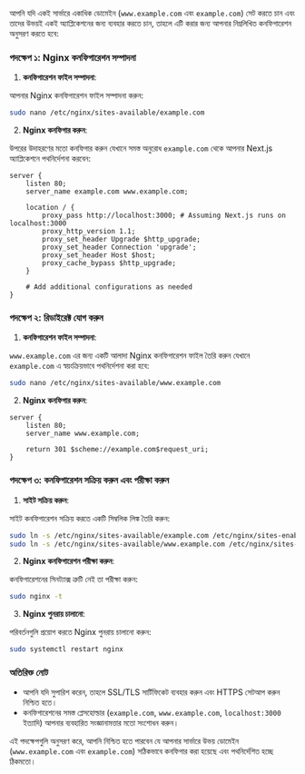 আপনি যদি একই সার্ভারে একাধিক ডোমেইন (`www.example.com` এবং `example.com`) সেট করতে চান এবং তাদের উভয়ই একই অ্যাপ্লিকেশনের জন্য ব্যবহার করতে চান, তাহলে এটি করার জন্য আপনার নিম্নলিখিত কনফিগারেশন অনুসরণ করতে হবে:

### পদক্ষেপ ১: Nginx কনফিগারেশন সম্পাদনা

1. **কনফিগারেশন ফাইল সম্পাদনা**:

আপনার Nginx কনফিগারেশন ফাইল সম্পাদনা করুন:

```bash
sudo nano /etc/nginx/sites-available/example.com
```

2. **Nginx কনফিগার করুন**:

উপরের উদাহরণের মতো কনফিগার করুন যেখানে সমস্ত অনুরোধ `example.com` থেকে আপনার Next.js অ্যাপ্লিকেশনে পথনির্দেশনা করবেন:

```nginx
server {
    listen 80;
    server_name example.com www.example.com;

    location / {
        proxy_pass http://localhost:3000; # Assuming Next.js runs on localhost:3000
        proxy_http_version 1.1;
        proxy_set_header Upgrade $http_upgrade;
        proxy_set_header Connection 'upgrade';
        proxy_set_header Host $host;
        proxy_cache_bypass $http_upgrade;
    }

    # Add additional configurations as needed
}
```

### পদক্ষেপ ২: রিডাইরেক্ট যোগ করুন

1. **কনফিগারেশন ফাইল সম্পাদনা**:

`www.example.com` এর জন্য একটি আলাদা Nginx কনফিগারেশন ফাইল তৈরি করুন যেখানে `example.com` এ স্বয়ংক্রিয়ভাবে পথনির্দেশনা করা হবে:

```bash
sudo nano /etc/nginx/sites-available/www.example.com
```

2. **Nginx কনফিগার করুন**:

```nginx
server {
    listen 80;
    server_name www.example.com;

    return 301 $scheme://example.com$request_uri;
}
```

### পদক্ষেপ ৩: কনফিগারেশন সক্রিয় করুন এবং পরীক্ষা করুন

1. **সাইট সক্রিয় করুন**:

সাইট কনফিগারেশন সক্রিয় করতে একটি সিম্বলিক লিঙ্ক তৈরি করুন:

```bash
sudo ln -s /etc/nginx/sites-available/example.com /etc/nginx/sites-enabled/
sudo ln -s /etc/nginx/sites-available/www.example.com /etc/nginx/sites-enabled/
```

2. **Nginx কনফিগারেশন পরীক্ষা করুন**:

কনফিগারেশনের সিনট্যাক্স ত্রুটি নেই তা পরীক্ষা করুন:

```bash
sudo nginx -t
```

3. **Nginx পুনরায় চালানো**:

পরিবর্তনগুলি প্রয়োগ করতে Nginx পুনরায় চালানো করুন:

```bash
sudo systemctl restart nginx
```

### অতিরিক্ত নোট

- আপনি যদি সুপারিশ করেন, তাহলে SSL/TLS সার্টিফিকেট ব্যবহার করুন এবং HTTPS সেটআপ করুন নিশ্চিত হতে।
- কনফিগারেশনের সমস্ত প্লেসহোল্ডার (`example.com`, `www.example.com`, `localhost:3000` ইত্যাদি) আপনার ব্যবহারিত সংজ্ঞানামত্তার মতো সংশোধন করুন।

এই পদক্ষেপগুলি অনুসরণ করে, আপনি নিশ্চিত হতে পারবেন যে আপনার সার্ভারে উভয় ডোমেইন (`www.example.com` এবং `example.com`) সঠিকভাবে কনফিগার করা হয়েছে এবং পথনির্দেশিত হচ্ছে ঠিকমতো।